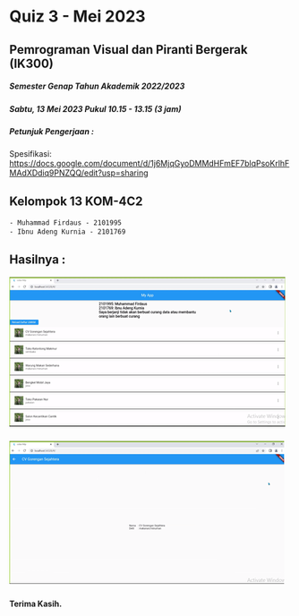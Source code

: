 # Quiz 3 - Mei 2023

## Pemrograman Visual dan Piranti Bergerak (IK300)
##### Semester Genap Tahun Akademik 2022/2023
##### Sabtu, 13 Mei 2023 Pukul 10.15 - 13.15 (3 jam)

##### Petunjuk Pengerjaan : 
Spesifikasi: https://docs.google.com/document/d/1j6MjqGyoDMMdHFmEF7blqPsoKrlhFMAdXDdiq9PNZQQ/edit?usp=sharing
## Kelompok 13 KOM-4C2
    - Muhammad Firdaus - 2101995
    - Ibnu Adeng Kurnia - 2101769

## Hasilnya :
##### ![Hasil1](/image/1.png "1")
##### ![Hasil2](/image/2.png "2")


#### Terima Kasih.
 
